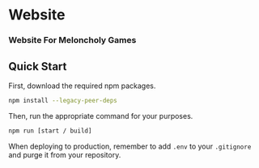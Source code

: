 # Website

### Website For Meloncholy Games

## Quick Start

First, download the required npm packages.

```bash
npm install --legacy-peer-deps
```

Then, run the appropriate command for your purposes.

```bash
npm run [start / build]
```

When deploying to production, remember to add `.env` to your `.gitignore` and purge it from your repository.
